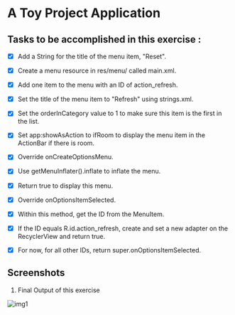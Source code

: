 # A Toy Project Application

## Tasks to be accomplished in this exercise :
- [x] Add a String for the title of the menu item, "Reset".
- [x] Create a menu resource in res/menu/ called main.xml.
- [x] Add one item to the menu with an ID of action_refresh.
- [x] Set the title of the menu item to "Refresh" using strings.xml.
- [x] Set the orderInCategory value to 1 to make sure this item is the first in the list.
- [x] Set app:showAsAction to ifRoom to display the menu item in the ActionBar if there is room.
- [x] Override onCreateOptionsMenu.
- [x] Use getMenuInflater().inflate to inflate the menu.
- [x] Return true to display this menu.
- [x] Override onOptionsItemSelected.
- [x] Within this method, get the ID from the MenuItem.
- [x] If the ID equals R.id.action_refresh, create and set a new adapter on the RecyclerView and return true.
- [x] For now, for all other IDs, return super.onOptionsItemSelected.


## Screenshots
1. Final Output of this exercise

![img1](https://github.com/kuluruvineeth/CoreAndroidConcepts/blob/FavoriteToys/RefreshMenuButton/Screenshots/img.png)